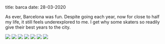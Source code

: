 title: barca
date: 28-03-2020

As ever, Barcelona was fun. Despite going each year, now for close to half my life, it still feels underexplored to me. I get why some skaters so readily give their best years to the city.

<img src="../assets/sky.jpg">

<img src="../assets/kris.jpg">

<img src="../assets/kai.jpg">

<img src="../assets/drink.jpg">

<img src="../assets/nose.jpg">

<img src="../assets/miles.jpg">

<img src="../assets/props.jpg">

